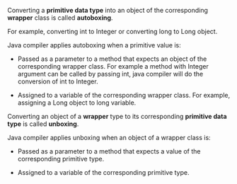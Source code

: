 Converting a **primitive data type** into an object of the corresponding **wrapper** class is called **autoboxing**. 

For example, converting int to Integer or converting long to Long object.

Java compiler applies autoboxing when a primitive value is:

- Passed as a parameter to a method that expects an object of the corresponding wrapper class. 
  For example a method with Integer argument can be called by passing int, java compiler will do the conversion of int to Integer.
  
- Assigned to a variable of the corresponding wrapper class. For example, assigning a Long object to long variable.



Converting an object of a **wrapper** type to its corresponding **primitive data type** is called **unboxing**.

Java compiler applies unboxing when an object of a wrapper class is: 

- Passed as a parameter to a method that expects a value of the corresponding primitive type.

- Assigned to a variable of the corresponding primitive type.